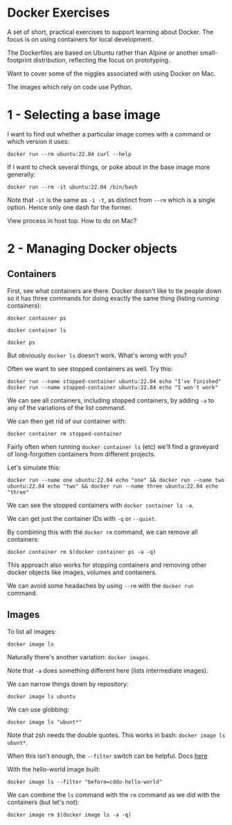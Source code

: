 # Docker Exercises

A set of short, practical exercises to support learning about Docker. The focus is on using containers for local development.

The Dockerfiles are based on Ubuntu rather than Alpine or another small-footprint distribution, reflecting the focus on prototyping.

Want to cover some of the niggles associated with using Docker on Mac.

The images which rely on code use Python.

# 1 - Selecting a base image

I want to find out whether a particular image comes with a command or which version it uses:

```
docker run --rm ubuntu:22.04 curl --help
```

If I want to check several things, or poke about in the base image more generally:

```
docker run --rm -it ubuntu:22.04 /bin/bash
```

Note that `-it` is the same as `-i -t`, as distinct from `--rm` which is a single option. Hence only one dash for the former.

View process in host top. How to do on Mac?

# 2 - Managing Docker objects

## Containers

First, see what containers are there. Docker doesn't like to tie people down so it has three commands for doing exactly the same thing (listing *running* containers):

```
docker container ps

docker container ls

docker ps

```

But obviously `docker ls` doesn't work. What's wrong with you?

Often we want to see stopped containers as well. Try this:

```
docker run --name stopped-container ubuntu:22.04 echo "I've finished"
docker run --name stopped-container ubuntu:22.04 echo "I won't work"
```

We can see all containers, including stopped containers, by adding `-a` to any of the variations of the list command.

We can then get rid of our container with:

```
docker container rm stopped-container
```

Fairly often when running `docker container ls` (etc) we'll find a graveyard of long-forgotten containers from different projects.

Let's simulate this:

```
docker run --name one ubuntu:22.04 echo "one" && docker run --name two ubuntu:22.04 echo "two" && docker run --name three ubuntu:22.04 echo "three"
```

We can see the stopped containers with `docker container ls -a`.

We can get just the container IDs with `-q` or `--quiet`.

By combining this with the `docker rm` command, we can remove all containers:

```
docker container rm $(docker container ps -a -q)
```

This approach also works for stopping containers and removing other docker objects like images, volumes and containers.

We can avoid some headaches by using `--rm` with the `docker run` command.

## Images

To list all images:

```
docker image ls
```

Naturally there's another variation: `docker images`.

Note that `-a` does something different here (lists intermediate images).

We can narrow things down by repository:

```
docker image ls ubuntu
```

We can use globbing:

```
docker image ls "ubunt*"
```

Note that zsh needs the double quotes. This works in bash: `docker image ls ubunt*`.

When this isn't enough, the `--filter` switch can be helpful. Docs [here](https://docs.docker.com/engine/reference/commandline/images/)

With the hello-world image built:

```
docker image ls --filter "before=cddo-hello-world"
```

We can combine the `ls` command with the `rm` command as we did with the containers (but let's not):

```
docker image rm $(docker image ls -a -q)
```
